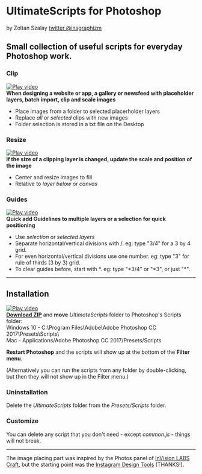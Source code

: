 # UltimateScripts for Photoshop
by Zoltan Szalay [twitter @insgraphizm](https://twitter.com/insgraphizm)

## Small collection of useful scripts for everyday Photoshop work.

### Clip
[![Play video](https://raw.githubusercontent.com/ins/UltimateScripts-Ps/gh-pages/i/clip.png)](https://vimeo.com/166353594)  
**When designing a website or app, a gallery or newsfeed with placeholder layers, batch import, clip and scale images**
- Place images from a folder to selected placerholder layers
- Replace *all* or *selected* clips with new images
- Folder selection is stored in a txt file on the Desktop

### Resize
[![Play video](https://raw.githubusercontent.com/ins/UltimateScripts-Ps/gh-pages/i/resize.png)](https://vimeo.com/166353603)  
**If the size of a clipping layer is changed, update the scale and position of the image**
- Center and resize images to fill
- Relative to *layer below* or *canvas*

### Guides
[![Play video](https://raw.githubusercontent.com/ins/UltimateScripts-Ps/gh-pages/i/guides.png)](https://vimeo.com/166353608)  
**Quick add Guidelines to multiple layers or a selection for quick positioning**
- Use *selection* or *selected layers*
- Separate horizontal/vertical divisions with /. eg: type "3/4" for a 3 by 4 grid.
- For even horizontal/vertical divisions use one number. eg: type "3" for rule of thirds (3 by 3) grid.
- To clear guides before, start with \*. eg: type "\*3/4" or "\*3", or just "\*".

---

## Installation
[![Play video](https://raw.githubusercontent.com/ins/UltimateScripts-Ps/gh-pages/i/install.png)](https://vimeo.com/166353587)  
**[Download ZIP](https://github.com/ins/UltimateScripts-Ps/archive/master.zip)** and **move** *UltimateScripts* folder to Photoshop's Scripts folder:  
Windows 10 - C:\Program Files\Adobe\Adobe Photoshop CC 2017\Presets\Scripts\  
Mac - Applications/Adobe Photoshop CC 2017/Presets/Scripts

**Restart Photoshop** and the scripts will show up at the bottom of the **Filter menu**.

(Alternatively you can run the scripts from any folder by double-clicking, but then they will not show up in the Filter menu.)

### Uninstallation
Delete the *UltimateScripts* folder from the *Presets/Scripts* folder.

### Customize
You can delete any script that you don't need - except *common.js* - things will not break.

---

The image placing part was inspired by the Photos panel of [InVision LABS Craft](https://www.invisionapp.com/craft), but the starting point was the [Instagram Design Tools](https://github.com/iansilber/ig-design-tools) (THANKS!).
